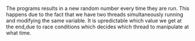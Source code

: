 The programs results in a new random number every time they are run. This happens due to the fact that we have two threads simultaneously running and modifying the same variable. It is upredictable which value we get at the end,due to race conditions which decides which thread to manipulate at what time.
